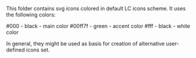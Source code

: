 This folder contains svg icons colored in default LC icons scheme. It uses the following colors:

#000 - black - main color
#00ff7f - green - accent color 
#fff - black - white color

In general, they might be used as basis for creation of alternative user-defined icons set.
